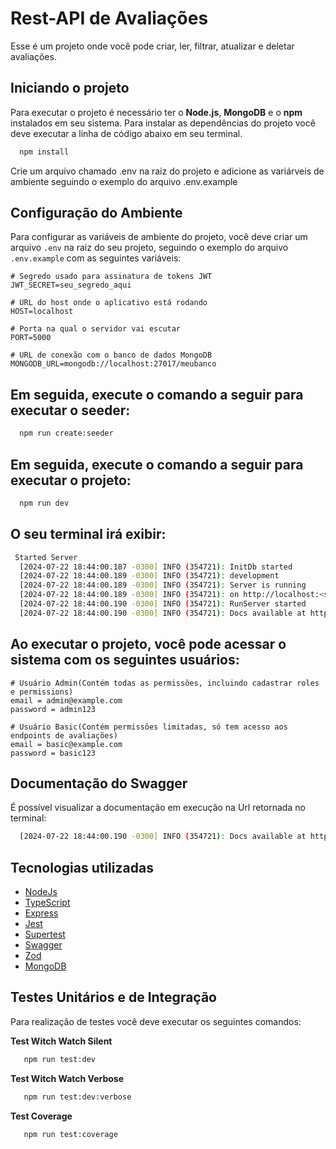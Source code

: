 # Rest-API de Avaliações
Esse é um projeto onde você pode criar, ler, filtrar, atualizar e deletar avaliações.

## Iniciando o projeto
Para executar o projeto é necessário ter o **Node.js**, **MongoDB** e o **npm** instalados em seu sistema.
Para instalar as dependências do projeto você deve executar a linha de código abaixo em seu terminal.

```bash
  npm install
```

Crie um arquivo chamado .env na raiz do projeto e adicione as variárveis de ambiente seguindo o exemplo do arquivo .env.example

## Configuração do Ambiente

Para configurar as variáveis de ambiente do projeto, você deve criar um arquivo `.env` na raiz do seu projeto, seguindo o exemplo do arquivo `.env.example` com as seguintes variáveis:

```dotenv
# Segredo usado para assinatura de tokens JWT
JWT_SECRET=seu_segredo_aqui

# URL do host onde o aplicativo está rodando
HOST=localhost

# Porta na qual o servidor vai escutar
PORT=5000

# URL de conexão com o banco de dados MongoDB
MONGODB_URL=mongodb://localhost:27017/meubanco
```
## Em seguida, execute o comando a seguir para executar o seeder:

```bash
  npm run create:seeder
```


## Em seguida, execute o comando a seguir para executar o projeto:

```bash
  npm run dev
```

## O seu terminal irá exibir:

```bash
 Started Server
  [2024-07-22 18:44:00.187 -0300] INFO (354721): InitDb started
  [2024-07-22 18:44:00.189 -0300] INFO (354721): development
  [2024-07-22 18:44:00.189 -0300] INFO (354721): Server is running
  [2024-07-22 18:44:00.189 -0300] INFO (354721): on http://localhost:<sua porta>
  [2024-07-22 18:44:00.190 -0300] INFO (354721): RunServer started
  [2024-07-22 18:44:00.190 -0300] INFO (354721): Docs available at http://localhost:<sua porta>/docs
```

## Ao executar o projeto, você pode acessar o sistema com os seguintes usuários:

```dotenv
# Usuário Admin(Contém todas as permissôes, incluindo cadastrar roles e permissions)
email = admin@example.com
password = admin123

# Usuário Basic(Contém permissôes limitadas, só tem acesso aos endpoints de avaliações)
email = basic@example.com
password = basic123
```


## Documentação do Swagger
É possível visualizar a documentação em execução na Url retornada no terminal:

```bash
  [2024-07-22 18:44:00.190 -0300] INFO (354721): Docs available at http://localhost:<sua porta>/docs
```

## Tecnologias utilizadas
- [NodeJs](https://nodejs.org/pt)
- [TypeScript](https://www.typescriptlang.org/)
- [Express](https://expressjs.com/)
- [Jest](https://jestjs.io/docs/next/getting-started)
- [Supertest](https://www.npmjs.com/package/supertest)
- [Swagger](https://swagger.io/)
- [Zod](https://zod.dev/)
- [MongoDB](https://www.mongodb.com/)

## Testes Unitários e de Integração
Para realização de testes você deve executar os seguintes comandos:

**Test Witch Watch Silent**
```bash
   npm run test:dev
```

**Test Witch Watch Verbose**
```bash
   npm run test:dev:verbose
```

**Test Coverage**
```bash
   npm run test:coverage
```

